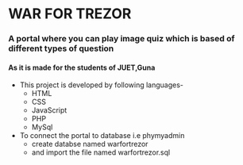 # WAR FOR TREZOR
### A portal where you can play image quiz which is based of different types of question
#### As it is made for the students of JUET,Guna
* This project is developed by following languages-
  * HTML
  * CSS
  * JavaScript
  * PHP
  * MySql
* To connect the portal to database i.e phymyadmin
  * create databse named warfortrezor
  * and import the file named warfortrezor.sql
